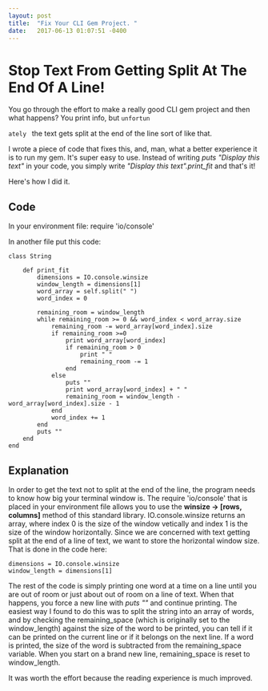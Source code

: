 ```yaml
---
layout: post
title:  "Fix Your CLI Gem Project. "
date:   2017-06-13 01:07:51 -0400
---
```


# Stop Text From Getting Split At The End Of A Line!

You go through the effort to make a really good CLI gem project and then what happens?   You print info, but ```unfortun```   

```ately ``` the text gets split at the end of the line sort of like that.

I wrote a piece of code that fixes this, and, man, what a better experience it is to run my gem.  It's super easy to use.  Instead of writing *puts "Display this text"* in your code, you simply write *"Display this text".print_fit* and that's it!

Here's how I did it.
## Code
In your environment file:  require 'io/console'

In another file put this code:
```
class String

    def print_fit
        dimensions = IO.console.winsize
        window_length = dimensions[1]
        word_array = self.split(" ")
        word_index = 0

        remaining_room = window_length
        while remaining_room >= 0 && word_index < word_array.size
            remaining_room -= word_array[word_index].size
            if remaining_room >=0
                print word_array[word_index]
                if remaining_room > 0
                    print " "
                    remaining_room -= 1
                end
            else
                puts ""
                print word_array[word_index] + " "
                remaining_room = window_length - word_array[word_index].size - 1
            end
            word_index += 1
        end
        puts ""
    end
end
```

## Explanation
In order to get the text not to split at the end of the line, the program needs to know how big your terminal window is. The require 'io/console' that is placed in your environment file allows you to use the **winsize -> [rows, columns]** method of this standard library.  IO.console.winsize returns an array, where index 0 is the size of the window vetically and index 1 is the size of the window horizontally.  Since we are concerned with text getting split at the end of a line of text, we want to store the horizontal window size. That is done in the code here: 
```
dimensions = IO.console.winsize
window_length = dimensions[1]
 ```
 
The rest of the code is simply printing one word at a time on a line until you are out of room or just about out of room on a line of text.  When that happens, you force a new line with *puts ""* and continue printing.  The easiest way I found to do this was to split the string into an array of words, and by checking the remaining_space (which is originally set to the window_length) against the size of the word to be printed, you can tell if it can be printed on the current line or if it belongs on the next line.  If a word is printed, the size of the word is subtracted from the remaining_space variable. When you start on a brand new line, remaining_space is reset to window_length. 

It was worth the effort because the reading experience is much improved.
